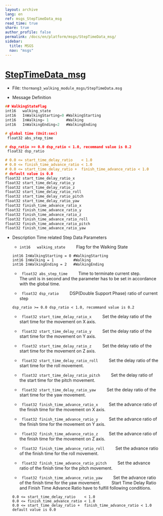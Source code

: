 ```yaml
---
layout: archive
lang: en
ref: msgs_StepTimeData_msg
read_time: true
share: true
author_profile: false
permalink: /docs/en/platform/msgs/StepTimeData_msg/
sidebar:
  title: MSGS
  nav: "msgs"
---
```


# [StepTimeData_msg](#steptimedata-msg)

- File: `thormang3_walking_module_msgs/StepTimeData.msg`

- Message Definition
 ```c
 ## WalkingStateFlag
 int16   walking_state
 int16   InWalkingStarting=0 #WalkingStarting
 int16   InWalking= 1        #Walking
 int16   InWalkingEnding=2   #WalkingEnding

 # global time (Unit:sec)
  float32 abs_step_time

 # dsp_ratio >= 0.0 dsp_ratio < 1.0, recommand value is 0.2
  float32 dsp_ratio

 # 0.0 <= start_time_delay_ratio    < 1.0
 # 0.0 <= finish_time_advance_ratio < 1.0
 # 0.0 <= start_time_delay_ratio +  finish_time_advance_ratio < 1.0
 # default value is 0.0
 float32 start_time_delay_ratio_x
 float32 start_time_delay_ratio_y
 float32 start_time_delay_ratio_z
 float32 start_time_delay_ratio_roll
 float32 start_time_delay_ratio_pitch
 float32 start_time_delay_ratio_yaw
 float32 finish_time_advance_ratio_x
 float32 finish_time_advance_ratio_y
 float32 finish_time_advance_ratio_z
 float32 finish_time_advance_ratio_roll
 float32 finish_time_advance_ratio_pitch
 float32 finish_time_advance_ratio_yaw
 ```

- Description
Time related Step Data Parameters
&emsp;

    * `int16   walking_state`
&emsp;&emsp; Flag for the Walking State
     ```
    int16 InWalkingStarting = 0 #WalkingStarting
    int16 InWalking = 1         #Walking
    int16 InWalkingEnding = 2   #WalkingEnding
     ```

    * ` float32 abs_step_time`
&emsp;&emsp; Time to terminate current step.
&emsp;&emsp; The unit is in second and the parameter has to be set in accordance with the global time.

    * ` float32 dsp_ratio`
&emsp;&emsp; DSP(Double Support Phase) ratio of current step
     ```
    dsp_ratio >= 0.0 dsp_ratio < 1.0, recommand value is 0.2
     ```

    * ` float32 start_time_delay_ratio_x`
&emsp;&emsp; Set the delay ratio of the start time for the movement on X axis.

    * ` float32 start_time_delay_ratio_y`
&emsp;&emsp; Set the delay ratio of the start time for the movement on Y axis.

    * ` float32 start_time_delay_ratio_z`
&emsp;&emsp; Set the delay ratio of the start time for the movement on Z axis.

    * ` float32 start_time_delay_ratio_roll`
&emsp;&emsp; Set the delay ratio of the start time for the roll movement.

    * ` float32 start_time_delay_ratio_pitch`
&emsp;&emsp; Set the delay ratio of the start time for the pitch movement.

    * ` float32 start_time_delay_ratio_yaw`
&emsp;&emsp; Set the delay ratio of the start time for the yaw movement.

    * ` float32 finish_time_advance_ratio_x`
&emsp;&emsp; Set the advance ratio of the finish time for the movement on X axis.

    * ` float32 finish_time_advance_ratio_y`
&emsp;&emsp; Set the advance ratio of the finish time for the movement on Y axis.

    * ` float32 finish_time_advance_ratio_z`
&emsp;&emsp; Set the advance ratio of the finish time for the movement on Z axis.

    * ` float32 finish_time_advance_ratio_roll`
&emsp;&emsp; Set the advance ratio of the finish time for the roll movement.

    * ` float32 finish_time_advance_ratio_pitch`
&emsp;&emsp; Set the advance ratio of the finish time for the pitch movement.

    * ` float32 finish_time_advance_ratio_yaw`
&emsp;&emsp; Set the advance ratio of the finish time for the yaw movement.
&emsp;&emsp; Start Time Delay Ratio and Finish Time Advance Ratio have to fulfill following conditions.
     ```
    0.0 <= start_time_delay_ratio    < 1.0
    0.0 <= finish_time_advance_ratio < 1.0
    0.0 <= start_time_delay_ratio +  finish_time_advance_ratio < 1.0
    default value is 0.0
     ```
